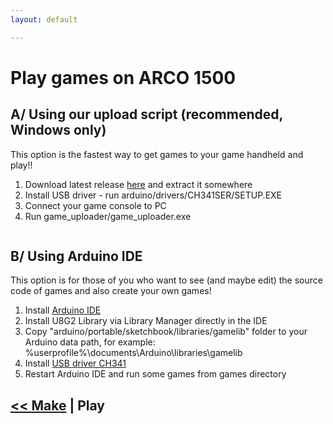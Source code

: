 ```yaml
---
layout: default

---
```


# Play games on ARCO 1500

## A/ Using our upload script (recommended, Windows only) 

This option is the fastest way to get games to your game handheld and play!!

1. Download latest release [here](https://github.com/MichalSkoula/arco-1500/releases) and extract it somewhere
2. Install USB driver - run arduino/drivers/CH341SER/SETUP.EXE
3. Connect your game console to PC
4. Run game_uploader/game_uploader.exe

<img data-src="{{ '/assets/images/arco-game-uploader.png' | prepend: site.baseurl }}" class="img-responsive">

## B/ Using Arduino IDE

This option is for those of you who want to see (and maybe edit) the source code of games and also create your own games!

1. Install [Arduino IDE](https://www.arduino.cc/en/main/software)
2. Install U8G2 Library via Library Manager directly in the IDE
3. Copy "arduino/portable/sketchbook/libraries/gamelib" folder to your Arduino data path, for example: %userprofile%\documents\Arduino\libraries\gamelib
4. Install [USB driver CH341](https://github.com/himalayanelixir/Arduino_USB_Drivers) 
5. Restart Arduino IDE and run some games from games directory

##  [<< Make](/make.html) | Play
